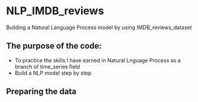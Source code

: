 # NLP_IMDB_reviews

Building a Natural Language Process model by using IMDB_reviews_dataset 

## The purpose of the code:

* To practice the skills I have earned in Natural Lnguage Process as a branch of time_series field
* Build a NLP model step by step


## Preparing the data

